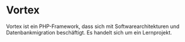 # Vortex 

Vortex ist ein PHP-Framework, dass sich mit Softwarearchitekturen und Datenbankmigration beschäftigt. Es handelt sich um ein Lernprojekt.